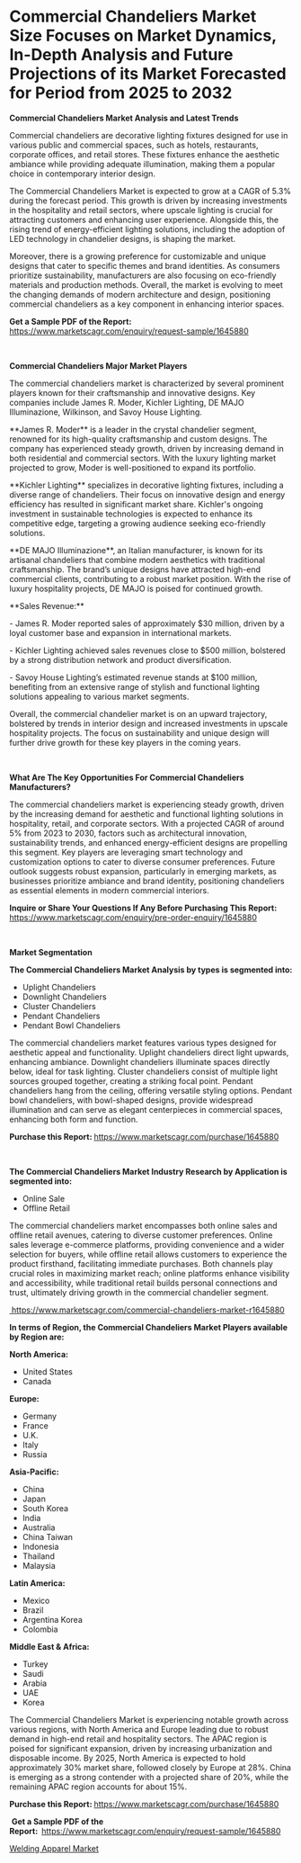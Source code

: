 <p><h1>Commercial Chandeliers Market Size Focuses on Market Dynamics, In-Depth Analysis and Future Projections of its Market Forecasted for Period from 2025 to 2032</h1></p><p><strong>Commercial Chandeliers Market Analysis and Latest Trends</strong></p>
<p><p>Commercial chandeliers are decorative lighting fixtures designed for use in various public and commercial spaces, such as hotels, restaurants, corporate offices, and retail stores. These fixtures enhance the aesthetic ambiance while providing adequate illumination, making them a popular choice in contemporary interior design.</p><p>The Commercial Chandeliers Market is expected to grow at a CAGR of 5.3% during the forecast period. This growth is driven by increasing investments in the hospitality and retail sectors, where upscale lighting is crucial for attracting customers and enhancing user experience. Alongside this, the rising trend of energy-efficient lighting solutions, including the adoption of LED technology in chandelier designs, is shaping the market.</p><p>Moreover, there is a growing preference for customizable and unique designs that cater to specific themes and brand identities. As consumers prioritize sustainability, manufacturers are also focusing on eco-friendly materials and production methods. Overall, the market is evolving to meet the changing demands of modern architecture and design, positioning commercial chandeliers as a key component in enhancing interior spaces.</p></p>
<p><strong>Get a Sample PDF of the Report:&nbsp;</strong> <a href="https://www.marketscagr.com/enquiry/request-sample/1645880?utm_campaign=1944&utm_medium=2&utm_source=Github&utm_content=ia&utm_term=08022025&utm_id=commercial-chandeliers">https://www.marketscagr.com/enquiry/request-sample/1645880</a></p>
<p>&nbsp;</p>
<p><strong>Commercial Chandeliers Major Market Players</strong></p>
<p><p>The commercial chandeliers market is characterized by several prominent players known for their craftsmanship and innovative designs. Key companies include James R. Moder, Kichler Lighting, DE MAJO Illuminazione, Wilkinson, and Savoy House Lighting.</p><p>**James R. Moder** is a leader in the crystal chandelier segment, renowned for its high-quality craftsmanship and custom designs. The company has experienced steady growth, driven by increasing demand in both residential and commercial sectors. With the luxury lighting market projected to grow, Moder is well-positioned to expand its portfolio.</p><p>**Kichler Lighting** specializes in decorative lighting fixtures, including a diverse range of chandeliers. Their focus on innovative design and energy efficiency has resulted in significant market share. Kichler's ongoing investment in sustainable technologies is expected to enhance its competitive edge, targeting a growing audience seeking eco-friendly solutions.</p><p>**DE MAJO Illuminazione**, an Italian manufacturer, is known for its artisanal chandeliers that combine modern aesthetics with traditional craftsmanship. The brand’s unique designs have attracted high-end commercial clients, contributing to a robust market position. With the rise of luxury hospitality projects, DE MAJO is poised for continued growth.</p><p>**Sales Revenue:** </p><p>- James R. Moder reported sales of approximately $30 million, driven by a loyal customer base and expansion in international markets.</p><p>- Kichler Lighting achieved sales revenues close to $500 million, bolstered by a strong distribution network and product diversification.</p><p>- Savoy House Lighting’s estimated revenue stands at $100 million, benefiting from an extensive range of stylish and functional lighting solutions appealing to various market segments.</p><p>Overall, the commercial chandelier market is on an upward trajectory, bolstered by trends in interior design and increased investments in upscale hospitality projects. The focus on sustainability and unique design will further drive growth for these key players in the coming years.</p></p>
<p>&nbsp;</p>
<p><strong>What Are The Key Opportunities For Commercial Chandeliers Manufacturers?</strong></p>
<p><p>The commercial chandeliers market is experiencing steady growth, driven by the increasing demand for aesthetic and functional lighting solutions in hospitality, retail, and corporate sectors. With a projected CAGR of around 5% from 2023 to 2030, factors such as architectural innovation, sustainability trends, and enhanced energy-efficient designs are propelling this segment. Key players are leveraging smart technology and customization options to cater to diverse consumer preferences. Future outlook suggests robust expansion, particularly in emerging markets, as businesses prioritize ambiance and brand identity, positioning chandeliers as essential elements in modern commercial interiors.</p></p>
<p><strong>Inquire or Share Your Questions If Any Before Purchasing This Report:</strong> <a href="https://www.marketscagr.com/enquiry/pre-order-enquiry/1645880?utm_campaign=1944&utm_medium=2&utm_source=Github&utm_content=ia&utm_term=08022025&utm_id=commercial-chandeliers">https://www.marketscagr.com/enquiry/pre-order-enquiry/1645880</a></p>
<p>&nbsp;</p>
<p><strong>Market Segmentation</strong></p>
<p><strong>The Commercial Chandeliers Market Analysis by types is segmented into:</strong></p>
<p><ul><li>Uplight Chandeliers</li><li>Downlight Chandeliers</li><li>Cluster Chandeliers</li><li>Pendant Chandeliers</li><li>Pendant Bowl Chandeliers</li></ul></p>
<p><p>The commercial chandeliers market features various types designed for aesthetic appeal and functionality. Uplight chandeliers direct light upwards, enhancing ambiance. Downlight chandeliers illuminate spaces directly below, ideal for task lighting. Cluster chandeliers consist of multiple light sources grouped together, creating a striking focal point. Pendant chandeliers hang from the ceiling, offering versatile styling options. Pendant bowl chandeliers, with bowl-shaped designs, provide widespread illumination and can serve as elegant centerpieces in commercial spaces, enhancing both form and function.</p></p>
<p><strong>Purchase this Report:&nbsp;</strong><a href="https://www.marketscagr.com/purchase/1645880?utm_campaign=1944&utm_medium=2&utm_source=Github&utm_content=ia&utm_term=08022025&utm_id=commercial-chandeliers">https://www.marketscagr.com/purchase/1645880</a></p>
<p>&nbsp;</p>
<p><strong>The Commercial Chandeliers Market Industry Research by Application is segmented into:</strong></p>
<p><ul><li>Online Sale</li><li>Offline Retail</li></ul></p>
<p><p>The commercial chandeliers market encompasses both online sales and offline retail avenues, catering to diverse customer preferences. Online sales leverage e-commerce platforms, providing convenience and a wider selection for buyers, while offline retail allows customers to experience the product firsthand, facilitating immediate purchases. Both channels play crucial roles in maximizing market reach; online platforms enhance visibility and accessibility, while traditional retail builds personal connections and trust, ultimately driving growth in the commercial chandelier segment.</p></p>
<p><a href="https://www.marketscagr.com/commercial-chandeliers-market-r1645880?utm_campaign=1944&utm_medium=2&utm_source=Github&utm_content=ia&utm_term=08022025&utm_id=commercial-chandeliers">&nbsp;https://www.marketscagr.com/commercial-chandeliers-market-r1645880</a></p>
<p><strong>In terms of Region, the Commercial Chandeliers Market Players available by Region are:</strong></p>
<p>
    <p> <strong> North America: </strong>
        <ul>
            <li>United States</li>
            <li>Canada</li>
        </ul>
        </p> 
    <p> <strong> Europe: </strong>
        <ul>
            <li>Germany</li>
            <li>France</li>
            <li>U.K.</li>
            <li>Italy</li>
            <li>Russia</li>
        </ul>
        </p> 
    <p> <strong> Asia-Pacific: </strong>
        <ul>
            <li>China</li>
            <li>Japan</li>
            <li>South Korea</li>
            <li>India</li>
            <li>Australia</li>
            <li>China Taiwan</li>
            <li>Indonesia</li>
            <li>Thailand</li>
            <li>Malaysia</li>
        </ul>
        </p> 
    <p> <strong> Latin America: </strong>
        <ul>
            <li>Mexico</li>
            <li>Brazil</li>
            <li>Argentina Korea</li>
            <li>Colombia</li>
        </ul>
        </p> 
    <p> <strong> Middle East & Africa: </strong>
        <ul>
            <li>Turkey</li>
            <li>Saudi</li>
            <li>Arabia</li>
            <li>UAE</li>
            <li>Korea</li>
        </ul>
    </p>
    </p>
<p><p>The Commercial Chandeliers Market is experiencing notable growth across various regions, with North America and Europe leading due to robust demand in high-end retail and hospitality sectors. The APAC region is poised for significant expansion, driven by increasing urbanization and disposable income. By 2025, North America is expected to hold approximately 30% market share, followed closely by Europe at 28%. China is emerging as a strong contender with a projected share of 20%, while the remaining APAC region accounts for about 15%.</p></p>
<p><strong>Purchase this Report: </strong><a href="https://www.marketscagr.com/purchase/1645880?utm_campaign=1944&utm_medium=2&utm_source=Github&utm_content=ia&utm_term=08022025&utm_id=commercial-chandeliers">https://www.marketscagr.com/purchase/1645880</a></p>
<p>&nbsp;<strong>Get a Sample PDF of the Report:&nbsp;&nbsp;</strong><a href="https://www.marketscagr.com/enquiry/request-sample/1645880?utm_campaign=1944&utm_medium=2&utm_source=Github&utm_content=ia&utm_term=08022025&utm_id=commercial-chandeliers">https://www.marketscagr.com/enquiry/request-sample/1645880</a></p>
<p><strong></strong></p>
<p><p><a href="https://github.com/MarciaRunte/Market-Research-Report-List-1/blob/main/welding-apparel-market.md?utm_campaign=1944&utm_medium=2&utm_source=Github&utm_content=ia&utm_term=08022025&utm_id=commercial-chandeliers">Welding Apparel Market</a></p></p>